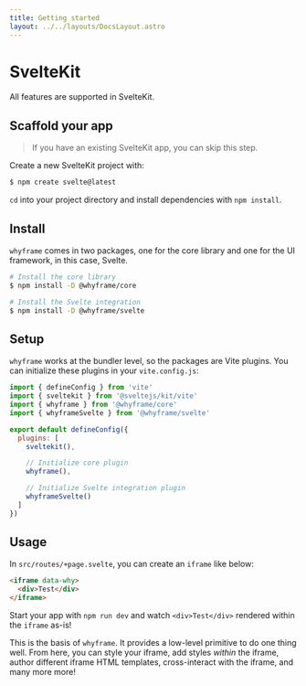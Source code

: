 ```yaml
---
title: Getting started
layout: ../../layouts/DocsLayout.astro
---
```


# SvelteKit

All features are supported in SvelteKit.

## Scaffold your app

> If you have an existing SvelteKit app, you can skip this step.

Create a new SvelteKit project with:

```bash
$ npm create svelte@latest
```

`cd` into your project directory and install dependencies with `npm install`.

## Install

`whyframe` comes in two packages, one for the core library and one for the UI framework, in this case, Svelte.

```bash
# Install the core library
$ npm install -D @whyframe/core

# Install the Svelte integration
$ npm install -D @whyframe/svelte
```

## Setup

`whyframe` works at the bundler level, so the packages are Vite plugins. You can initialize these plugins in your `vite.config.js`:

```js
import { defineConfig } from 'vite'
import { sveltekit } from '@sveltejs/kit/vite'
import { whyframe } from '@whyframe/core'
import { whyframeSvelte } from '@whyframe/svelte'

export default defineConfig({
  plugins: [
    sveltekit(),

    // Initialize core plugin
    whyframe(),

    // Initialize Svelte integration plugin
    whyframeSvelte()
  ]
})
```

## Usage

In `src/routes/+page.svelte`, you can create an `iframe` like below:

```html
<iframe data-why>
  <div>Test</div>
</iframe>
```

Start your app with `npm run dev` and watch `<div>Test</div>` rendered within the `iframe` as-is!

This is the basis of `whyframe`. It provides a low-level primitive to do one thing well. From here, you can style your iframe, add styles _within_ the iframe, author different iframe HTML templates, cross-interact with the iframe, and many more more!
